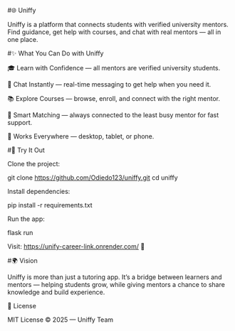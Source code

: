 #🌐 Uniffy

Uniffy is a platform that connects students with verified university mentors.
Find guidance, get help with courses, and chat with real mentors — all in one place.

#✨ What You Can Do with Uniffy

🎓 Learn with Confidence — all mentors are verified university students.

💬 Chat Instantly — real-time messaging to get help when you need it.

📚 Explore Courses — browse, enroll, and connect with the right mentor.

🤝 Smart Matching — always connected to the least busy mentor for fast support.

📱 Works Everywhere — desktop, tablet, or phone.

#🚀 Try It Out

Clone the project:

git clone https://github.com/Odiedo123/uniffy.git
cd uniffy

Install dependencies:

pip install -r requirements.txt

Run the app:

flask run

Visit: https://unify-career-link.onrender.com/ 🎉

#🌍 Vision

Uniffy is more than just a tutoring app.
It’s a bridge between learners and mentors — helping students grow, while giving mentors a chance to share knowledge and build experience.

📜 License

MIT License © 2025 — Uniffy Team
